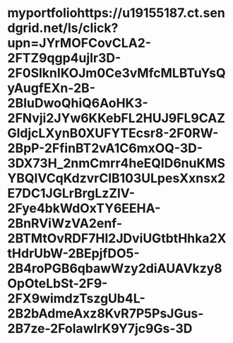 # myportfoliohttps://u19155187.ct.sendgrid.net/ls/click?upn=JYrMOFCovCLA2-2FTZ9qgp4ujIr3D-2F0SlknIKOJm0Ce3vMfcMLBTuYsQyAugfEXn-2B-2BIuDwoQhiQ6AoHK3-2FNvji2JYw6KKebFL2HUJ9FL9CAZGldjcLXynB0XUFYTEcsr8-2F0RW-2BpP-2FfinBT2vA1C6mxOQ-3D-3DX73H_2nmCmrr4heEQlD6nuKMSYBQIVCqKdzvrClB103ULpesXxnsx2E7DC1JGLrBrgLzZlV-2Fye4bkWdOxTY6EEHA-2BnRViWzVA2enf-2BTMtOvRDF7Hl2JDviUGtbtHhka2XtHdrUbW-2BEpjfDO5-2B4roPGB6qbawWzy2diAUAVkzy8OpOteLbSt-2F9-2FX9wimdzTszgUb4L-2B2bAdmeAxz8KvR7P5PsJGus-2B7ze-2FolawlrK9Y7jc9Gs-3D

